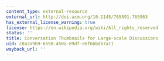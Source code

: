 ```yaml
---
content_type: external-resource
external_url: http://doi.acm.org/10.1145/765891.765963
has_external_license_warning: true
license: https://en.wikipedia.org/wiki/All_rights_reserved
status: ''
title: Conversation Thumbnails for Large-scale Discussions
uid: c8a3a9b9-6598-450a-89df-e6f66bdb7a11
wayback_url: ''
---
```

